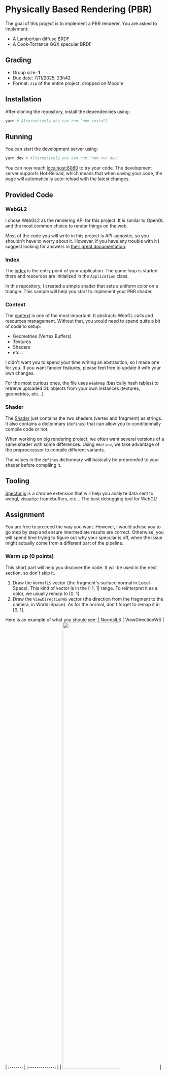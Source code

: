 # Physically Based Rendering (PBR)
The goal of this project is to implement a PBR renderer. You are asked to implement:
* A Lambertian diffuse BRDF
* A Cook-Torrance GGX specular BRDF


## Grading
* Group size: **1**
* Due date: 7/11/2025, 23h42
* Format: `zip` of the entire project, dropped on Moodle


## Installation
After cloning the repository, install the dependencies using:

```sh
yarn # Alternatively you can run `npm install`
```


## Running
You can start the development server using:

```sh
yarn dev # Alternatively you can run `npm run dev`
```

You can now reach [localhost:8080](http://localhost:8080) to try your code.
The development server supports Hot-Reload, which means that when saving your code, the page
will automatically auto-reload with the latest changes.


## Provided Code

### WebGL2
I chose WebGL2 as the rendering API for this project. It is similar to OpenGL and the most common choice to render things on the web.

Most of the code you will write in this project is API-agnostic, so you shouldn't have to worry about it. However, if you have any trouble with it I suggest looking for answers in [their great documentation](https://webgl2fundamentals.org/webgl/lessons/webgl-getting-webgl2.html).  

### Index
The [index](./src/index.ts) is the entry point of your application. The game loop is started there
and resources are initialized in the `Application` class.

In this repository, I created a simple shader that sets a uniform color on a triangle. This sample
will help you start to implement your PBR shader.

### Context
The [context](./src/gl.ts) is one of the most important. It abstracts WebGL calls and resources management.
Without that, you would need to spend quite a bit of code to setup:
* Geometries (Vertex Buffers)
* Textures
* Shaders
* etc...

I didn't want you to spend your time writing an abstraction, so I made one for you. If you want fancier features, please feel free to update it with your own changes.

For the most curious ones, the file uses `WeakMap` (basically hash tables) to retrieve uploaded GL objects from your own instances (textures, geometries, etc...).

### Shader
The [Shader](./src/shader/shader.ts) just contains the two shaders (vertex and fragment) as strings.
It also contains a dictionnary (`defines`) that can allow you to conditionnally compile code or not.

When working on big rendering project, we often want several versions of a same shader with some differences.
Using `#define`, we take advantage of the preproccessor to compile different variants.

The values in the `defines` dictionnary will basically be preprended to your shader before compiling it.


## Tooling
[Spector.js](https://chrome.google.com/webstore/detail/spectorjs/denbgaamihkadbghdceggmchnflmhpmk?hl=en) is a chrome extension that will help you analyze data sent to webgl, visualize framebuffers, etc... The best debugging tool for WebGL!


## Assignment
You are free to proceed the way you want. However, I would advise you to
go step by step and ensure intermediate results are correct. Otherwise, you will spend time
trying to figure out why your specular is off, when the issue might actually come from a different part of the pipeline.


### Warm up (0 points)
This short part will help you discover the code. It will be used in the next section, so don't skip it.
1. Draw the `NormalLS` vector (the fragment's surface normal in Local-Space). This kind of vector is in the [-1, 1] range. To reinterpret it as a color, we usually remap to [0, 1].
2. Draw the `ViewDirectionWS` vector (the direction from the fragment to the camera, in World-Space). As for the normal, don't forget to remap it in [0, 1].

Here is an example of what you should see:
| NormalLS | ViewDirectionWS |
| :------: | :-------------: |
| <img src="./screenshots/NormalWS.jpg" width=60% height=60%>  | <img src="./screenshots/ViewDirectionWS.jpg" width=60% height=60%>  |


### Direct Lighting (2 points)
Implement point lights, use at least 2 in your scene.
Send simple light data to the shader (color, intensity, position or direction), compute their attenuation and display them.
The file `light.ts` already contains some of the code needed.

In addition, you can also implement directional lights if you want.


### Tone mapping (1 point)
Implement the Reinhard tone mapping to convert your HDR lighting to LDR.
All the screenshot examples following this exercise are using the Reinhard tone mapping.
However, for better-looking results, I would advise implementing [ACES](https://knarkowicz.wordpress.com/2016/01/06/aces-filmic-tone-mapping-curve/) instead.


### Diffuse BRDF (1 point)
Implement the Lambertian diffuse BRDF.

This is the kind of results you should get with a directional light:
<p align="center">
<img src="./screenshots/Direct_Diffuse.jpg" width=50% height=50%>
</p>


### Specular BRDF (6 points)
Implement the Cook-Torrance GGX specular BRDF.

This is the kind of results you should get with 4 point lights:
<p align="center">
<img src="./screenshots/Direct_DiffuseSpecular.jpg" width=50% height=50%>
</p>


### Image-Based Lighting
For the Image-Based Lighting, the given textures are encoded in **RGBM** (Red, Green, Blue, Multiplier). It allows to encode HDR colors using only 8 bits per channel (through a bit of quantization). A naive floating-point encoding would use 32 bits per channel, which means 4 times more memory used on disk and VRAM. To store the multiplier channel on 8 bits too, we use a constant range multiplier of 6.

Floating-point compression is a wide subject which I encourage you to [read more about](https://www.khronos.org/opengl/wiki/Small_Float_Formats). However this is not our topic here, so you can use the following function in order to map **RGBM** values to **RGB**:
```glsl
vec3 RGBMDecode(vec4 rgbm) {
  return 6.0 * rgbm.rgb * rgbm.a;
}
```


#### Image-Based Lighting: Diffuse (2 points)
The tasks to accomplish to lit your objects with the diffuse IBL are:
1. Load one of the diffuse files provided in the folder `assets/env`
2. Use the geometry normal to sample the texture. Be careful here, the texture is saved as an [equirectangular projection](https://en.wikipedia.org/wiki/Equirectangular_projection).
   1. Start by converting your normal from cartesian coordinates to spherical coordinates, using the following function:
      ```glsl
      vec2 cartesianToSpherical(vec3 cartesian) {
          // Compute azimuthal angle, in [-PI, PI]
          float phi = atan(cartesian.z, cartesian.x);
          // Compute polar angle, in [-PI/2, PI/2]
          float theta = asin(cartesian.y);
          return vec2(phi, theta);
      }
      ```
   2. Obtaining equirectangular UV coordinates from spherical coordinates is easy, you only need to remap from `([-PI, PI], [-PI/2, PI/2])` to `([0, 1], [0, 1])`.
      | Spherical coordinates | UV coordinates |
      | :-------------------: | :------------: |
      | <img src="./screenshots/CoordinatesSpherical.jpg"> | <img src="./screenshots/CoordinatesUV.jpg"> |
3. Compute the indirect diffuse BRDF using this irradiance

This is the kind of results you should get with the diffuse texture `Alexs_Apt_2k-diffuse-RGBM.png`:
<p align="center">
<img src="./screenshots/Indirect_Diffuse.jpg" width=50% height=50%>
</p>


#### Image-Based Lighting: Specular (3 points)
For the specular IBL, the texture encodes different version of the environment for different roughness values. There is a total of **6** pre-computed roughness levels. The lowest roughness level is placed at the bottom of the texture, and occupies 50% of the total height (but 100% of the width). Each level is **half the size** of the previous one.

Here is a visual representation:
<p align="center">
<img src="./screenshots/SpecEnvSchema.jpg" width=50% height=50%>
</p>

Thus, you will need to deduce the correct UV coordinates from the roughness value.
In order to get proper blending, you are advised to sample two roughness levels simultaneously, and to blend them together.

The tasks can be summed up as:
1. Load one of the specular files provided in the folder `assets/env`
2. Convert the reflected ray from cartesian to spherical
3. Offset the spherical coordinates according to the roughness level
4. Repeat steps **2** and **3** for a second level
5. Fetch both levels and blend them together according to how far between the two the sample was
6. Load the texture `assets/ggx-brdf-integrated.png` containing the precomputed BRDF. This texture uses sRGB color space, don't forget to remap to linear color space.
7. Apply the result to the rendering equation using the pre-computed BRDF

This is the kind of results you should get with the diffuse texture `Alexs_Apt_2k-specular-RGBM.png`:
<p align="center">
<img src="./screenshots/Indirect_Specular.jpg" width=50% height=50%>
</p>

Now that you implemented both the diffuse and the specular IBL, take a look at the combined results:
<p align="center">
<img src="./screenshots/Indirect_DiffuseSpecular.jpg" width=50% height=50%>
</p>


#### Image-Based Lighting: Diffuse Generation (5 points)
Until now, you have worked with pre-computed IBL data. Instead of using the assets from the repository, try to generate yourself the baked environment textures.

In this steps, you are asked to write a fragment shader (compute shaders are not available in WebGL) to generate the convoluted diffuse.
> [!WARNING]
> Obviously, this should be done only once. You can do it when your application is starting up. A lag of a few milliseconds might occur, which is totally fine.

Steps:
1. Create a new shader that will convolute the environment diffuse.
2. Load the unfiltered environment texture in a `Texture2D<HTMLElement>` and upload it to the GPU.
3. Create a `Texture2D<PixelArray>` that will store the convolution result, and upload it to the GPU.
4. Create a framebuffer and bind it. Attach your created texture as the color output, using `setFramebufferTexture`.
5. Set the viewport correctly.
6. Launch a drawcall. The process should be executed in a fullscreen manner, using a triangle or a plane.
7. Reset the viewport and the bound framebuffer.
8. Use this result in your PBR shader.

I provided a few RGBM environment textures [on this drive](https://drive.google.com/drive/folders/1A725vJemn-aw1YuieIBqt-ST0Tae9Egp?usp=sharing).
Alternatively you can find IBL textures online (on [Poly Haven](https://polyhaven.com/hdris) for example). The `HDRtoRGBM.py` script will help you converting them from `.hdr` to RGBM `.png`.


## Bonus

### Other BRDF (0.5 points)
You can experiment with other BRDFs (diffuse or specular), such as:
* Burley
* Oren-Nayar
* Ward

Whatever you want to try!


### Textures (1.5 points)
PBR is meaningless without carefully authored textures bringing complexity to materials.

You can download some texture that would map well to a sphere, such as [those ones](http://freepbr.com/materials/rusted-iron-pbr-metal-material-alt/).


#### Image-Based Lighting: Specular Generation (8 points)
Just like you did for the diffuse, you can generate the specular probe. This task is harder, but will definitely make you stronger.

Please refer to the paper [Unreal paper](https://cdn2.unrealengine.com/Resources/files/2013SiggraphPresentationsNotes-26915738.pdf) for the implementation. Don't hesitate to come see me during the lesson so I can give you a detailed explanation about what you have to do.
